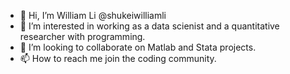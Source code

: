 - 👋 Hi, I’m William Li @shukeiwilliamli
- 👀 I’m interested in working as a data scienist and a quantitative researcher with programming.
- 💞️ I’m looking to collaborate on Matlab and Stata projects.
- 📫 How to reach me join the coding community.

<!---
shukeiwilliamli/shukeiwilliamli is a ✨ special ✨ repository because its `README.md` (this file) appears on your GitHub profile.
You can click the Preview link to take a look at your changes.
--->
